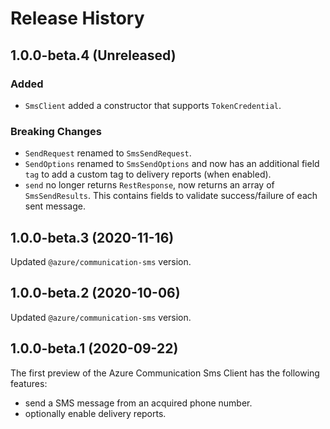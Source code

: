 # Release History

## 1.0.0-beta.4 (Unreleased)

### Added

- `SmsClient` added a constructor that supports `TokenCredential`.

### Breaking Changes

- `SendRequest` renamed to `SmsSendRequest`.
- `SendOptions` renamed to `SmsSendOptions` and now has an additional field `tag` to add a custom tag to delivery reports (when enabled).
- `send` no longer returns `RestResponse`, now returns an array of `SmsSendResults`. This contains fields to validate success/failure of each sent message.

## 1.0.0-beta.3 (2020-11-16)

Updated `@azure/communication-sms` version.

## 1.0.0-beta.2 (2020-10-06)

Updated `@azure/communication-sms` version.

## 1.0.0-beta.1 (2020-09-22)

The first preview of the Azure Communication Sms Client has the following features:

- send a SMS message from an acquired phone number.
- optionally enable delivery reports.
